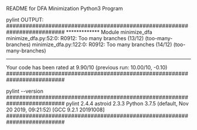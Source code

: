 README for DFA Minimization Python3 Program





pylint OUTPUT:
##########################################################################
************* Module minimize_dfa
minimize_dfa.py:52:0: R0912: Too many branches (13/12) (too-many-branches)
minimize_dfa.py:122:0: R0912: Too many branches (14/12) (too-many-branches)

-------------------------------------------------------------------
Your code has been rated at 9.90/10 (previous run: 10.00/10, -0.10)
##########################################################################


pylint --version
##########################################################################
pylint 2.4.4
astroid 2.3.3
Python 3.7.5 (default, Nov 20 2019, 09:21:52) 
[GCC 9.2.1 20191008]
##########################################################################
